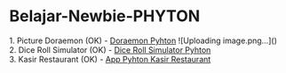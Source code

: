 # Belajar-Newbie-PHYTON
<p>
1. Picture Doraemon (OK) - <a href="https://github.com/adwisravi/Belajar-Newbie-PHYTON/commit/ebfd4c8c9a1d445c57ac377e1c90dcbbb1bb62ed">Doraemon Pyhton<a/>
![Uploading image.png…]()
  </br>
2. Dice Roll Simulator (OK) - <a href="https://github.com/adwisravi/Belajar-Newbie-PHYTON/commit/ff81016b0a2fc5a94af458563a84df7df8efe702">Dice Roll Simulator Pyhton<a/>
  </br>
3. Kasir Restaurant (OK) - <a href="https://github.com/adwisravi/Belajar-Newbie-PHYTON/commit/4b1b9b1f902b4341c81e137fc06994f60547098d">App Pyhton Kasir Restaurant<a/>
  </br>
  
  

  </p>
